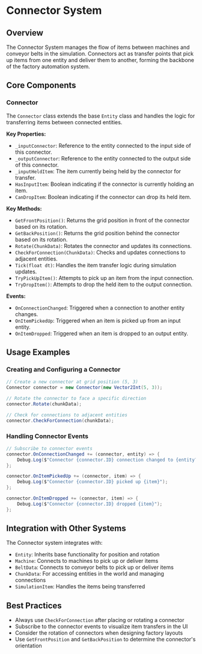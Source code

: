 # Connector System

## Overview
The Connector System manages the flow of items between machines and conveyor belts in the simulation. Connectors act as transfer points that pick up items from one entity and deliver them to another, forming the backbone of the factory automation system.

## Core Components

### Connector
The `Connector` class extends the base `Entity` class and handles the logic for transferring items between connected entities.

**Key Properties:**
- `_inputConnector`: Reference to the entity connected to the input side of this connector.
- `_outputConnector`: Reference to the entity connected to the output side of this connector.
- `_inputHeldItem`: The item currently being held by the connector for transfer.
- `HasInputItem`: Boolean indicating if the connector is currently holding an item.
- `CanDropItem`: Boolean indicating if the connector can drop its held item.

**Key Methods:**
- `GetFrontPosition()`: Returns the grid position in front of the connector based on its rotation.
- `GetBackPosition()`: Returns the grid position behind the connector based on its rotation.
- `Rotate(ChunkData)`: Rotates the connector and updates its connections.
- `CheckForConnection(ChunkData)`: Checks and updates connections to adjacent entities.
- `Tick(float dt)`: Handles the item transfer logic during simulation updates.
- `TryPickUpItem()`: Attempts to pick up an item from the input connection.
- `TryDropItem()`: Attempts to drop the held item to the output connection.

**Events:**
- `OnConnectionChanged`: Triggered when a connection to another entity changes.
- `OnItemPickedUp`: Triggered when an item is picked up from an input entity.
- `OnItemDropped`: Triggered when an item is dropped to an output entity.

## Usage Examples

### Creating and Configuring a Connector
```csharp
// Create a new connector at grid position (5, 3)
Connector connector = new Connector(new Vector2Int(5, 3));

// Rotate the connector to face a specific direction
connector.Rotate(chunkData);

// Check for connections to adjacent entities
connector.CheckForConnection(chunkData);
```

### Handling Connector Events
```csharp
// Subscribe to connector events
connector.OnConnectionChanged += (connector, entity) => {
    Debug.Log($"Connector {connector.ID} connection changed to {entity?.ID}");
};

connector.OnItemPickedUp += (connector, item) => {
    Debug.Log($"Connector {connector.ID} picked up {item}");
};

connector.OnItemDropped += (connector, item) => {
    Debug.Log($"Connector {connector.ID} dropped {item}");
};
```

## Integration with Other Systems
The Connector system integrates with:
- `Entity`: Inherits base functionality for position and rotation
- `Machine`: Connects to machines to pick up or deliver items
- `BeltData`: Connects to conveyor belts to pick up or deliver items
- `ChunkData`: For accessing entities in the world and managing connections
- `SimulationItem`: Handles the items being transferred

## Best Practices
- Always use `CheckForConnection` after placing or rotating a connector
- Subscribe to the connector events to visualize item transfers in the UI
- Consider the rotation of connectors when designing factory layouts
- Use `GetFrontPosition` and `GetBackPosition` to determine the connector's orientation